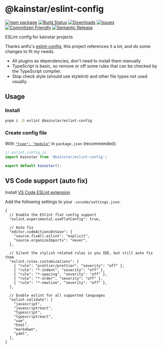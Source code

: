 # @kainstar/eslint-config

[![npm package][npm-img]][npm-url] [![Build Status][build-img]][build-url] [![Downloads][downloads-img]][downloads-url] [![Issues][issues-img]][issues-url] [![Commitizen Friendly][commitizen-img]][commitizen-url] [![Semantic Release][semantic-release-img]][semantic-release-url]

ESLint config for kainstar projects

Thanks antfu's [eslint-config](https://github.com/antfu/eslint-config), this project references it a lot, and do some changes to fit my needs.

- All plugins as dependencies, don't need to install them manually
- TypeScript is basic, so remove or off some rules that can be checked by the TypeScript compiler.
- Stop check style (should use stylelint) and other file types not used usually.

## Usage

### Install

```bash
pnpm i -D eslint @kainstar/eslint-config
```

### Create config file

With [`"type": "module"`](https://nodejs.org/api/packages.html#type) in `package.json` (recommended):

```js
// eslint.config.js
import kainstar from '@kainstar/eslint-config';

export default kainstar();
```

## VS Code support (auto fix)

Install [VS Code ESLint extension](https://marketplace.visualstudio.com/items?itemName=dbaeumer.vscode-eslint)

Add the following settings to your `.vscode/settings.json`:

```jsonc
{
  // Enable the ESlint flat config support
  "eslint.experimental.useFlatConfig": true,

  // Auto fix
  "editor.codeActionsOnSave": {
    "source.fixAll.eslint": "explicit",
    "source.organizeImports": "never",
  },

  // Silent the stylish related rules in you IDE, but still auto fix them
  "eslint.rules.customizations": [
    { "rule": "prettier/prettier", "severity": "off" },
    { "rule": "*-indent", "severity": "off" },
    { "rule": "*-spacing", "severity": "off" },
    { "rule": "*-order", "severity": "off" },
    { "rule": "*-newline", "severity": "off" },
  ],

  // Enable eslint for all supported languages
  "eslint.validate": [
    "javascript",
    "javascriptreact",
    "typescript",
    "typescriptreact",
    "vue",
    "html",
    "markdown",
    "yaml",
  ],
}
```

[build-img]: https://github.com/kainstar/eslint-config/actions/workflows/release.yml/badge.svg
[build-url]: https://github.com/kainstar/eslint-config/actions/workflows/release.yml
[downloads-img]: https://img.shields.io/npm/dt/@kainstar/eslint-config
[downloads-url]: https://www.npmtrends.com/@kainstar/eslint-config
[npm-img]: https://img.shields.io/npm/v/@kainstar/eslint-config
[npm-url]: https://www.npmjs.com/package/@kainstar/eslint-config
[issues-img]: https://img.shields.io/github/issues/kainstar/eslint-config
[issues-url]: https://github.com/kainstar/eslint-config/issues
[semantic-release-img]: https://img.shields.io/badge/%20%20%F0%9F%93%A6%F0%9F%9A%80-semantic--release-e10079.svg
[semantic-release-url]: https://github.com/semantic-release/semantic-release
[commitizen-img]: https://img.shields.io/badge/commitizen-friendly-brightgreen.svg
[commitizen-url]: http://commitizen.github.io/cz-cli/

